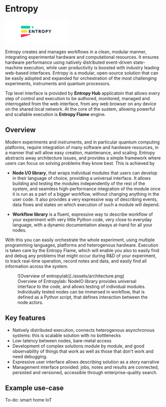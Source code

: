 # Entropy

![](./assets/logo.svg)

Entropy creates and manages workflows in a clean, modular manner, integrating
experimental hardware and computational resources. It ensures hardware
performance using natively distributed event-driven state-machine execution,
while user productivity is boosted with industry leading web-based interfaces.
Entropy is a modular, open-source solution that can be easily adopted and
expanded for orchestration of the most challenging experiments, instruments and
quantum processors.

Top level interface is provided by **Entropy Hub** applicatoin that allows every
step of control and execution to be authored, monitored, managed and
interrogated from the web interface, from any web browser on any device on the
shared local network. At the core of the sustem, allowing powerful and scallable
execution is **Entropy Flame** engine.

## Overview

Modern experiments and instruments, and in particular quantum computing
platforms, require integration of many software and hardware resources, in a
manner that will allow easy creation, maintenance, and scaling. Entropy
abstracts away architecture issues, and provides a simple framework where users
can focus on solving problems they know best. This is achieved by

- **Node I/O library**, that wraps individual modules that users can develop in
  their language of choice, providing a universal interface. It allows building
  and testing the modules independently of the rest of the system, and seamless
  high-performance integration of the module once it is run as a part of a
  bigger workflow, without changing anything in the user code. It also provides
  a very expressive way of describing events, data flows and states on which
  execution of such a module will depend.

- **Workflow library** is a fluent, expressive way to describe workflow of your
  experiment with very little Python code, very close to everyday language, with
  a dynamic documentation always at-hand for all your nodes.

With this you can easily orchestrate the whole experiment, using multiple
programming languages, platforms and heterogenous hardware. Execution is taken
care by the Entropy Flame, which will enable you also to easily find and debug
any problems that might occur during R&D of your experiment, to track real-time
operation, record notes and data, and easily find all information across the
system.

<figure markdown>
  ![Overview of entropylab](./assets/architecture.png)
  <figcaption>Overview of Entropylab: NodeIO library provides universal interface to the code, and allows testing of individual modules. Individually tested nodes can be immersed in workflow, that is defined as a Python script, that defines interaction between the node actors. </figcaption>
</figure>

## Key features

- Natively distributed execution, connects heterogenous asynchronous systems:
  this is scalable solution with no bottlenecks
- Low-latency between nodes, bare-metal access
- Development of complex solutions module by module, and good observability of
  things that work as well as those that don't work and need debugging.
- Expressive user interface allows describing solution as a story narrative
- Management interface provided: jobs, notes and results are connected,
  persisted and versioned, accessible through enterprise-quality search.

## Example use-case

To-do: smart home IoT
